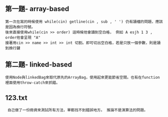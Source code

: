 ## 第一題- array-based

    第一次在寫的時候使用 while(cin) getline(cin , sub , ' ') 仍有讀檔的問題，應該是因為換行符號。
    後來直接使用while(cin >> order) 這時候他會讀到空白格， 例如 A esjh 1 3 , order他會呈現 "A"
    接著用cin >> name >> int >> int 切割。即可切出空白格，若是只放一個參數，則是讀到換行鍵
  
## 第二題- linked-based

    使用Node與linkedBag來取代原先的ArrayBag，使用起來更能節省空間。也有在function裡面使用throw-catch來抓錯。

## 123.txt
        
     自己做了一份冊資來測試所有方法，單都找不到錯誤地方。 推論不是演算法的問題。
